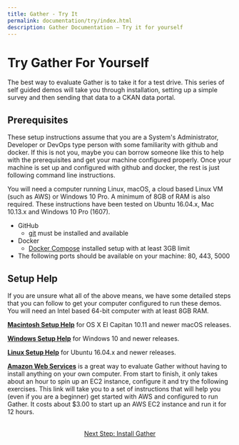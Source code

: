 ```yaml
---
title: Gather - Try It
permalink: documentation/try/index.html
description: Gather Documentation – Try it for yourself
---
```


# Try Gather For Yourself

The best way to evaluate Gather is to take it for a test drive.  This series of self guided demos will take you through installation, setting up a simple survey and then sending that data to a CKAN data portal.

## Prerequisites

These setup instructions assume that you are a System's Administrator, Developer or DevOps type person with some familiarity with github and docker.  If this is not you, maybe you can borrow someone like this to help with the prerequisites and get your machine configured properly.  Once your machine is set up and configured with github and docker, the rest is just following command line instructions.

You will need a computer running Linux, macOS, a cloud based Linux VM (such as AWS) or Windows 10 Pro.  A minimum of 8GB of RAM is also required.  These instructions have been tested on Ubuntu 16.04.x, Mac 10.13.x and Windows 10 Pro (1607).

- GitHub
  - [git](https://git-scm.com/) must be installed and available
- Docker
  - [Docker Compose](https://docs.docker.com/compose/) installed setup with at least 3GB limit
- The following ports should be available on your machine: 80, 443, 5000

## Setup Help

If you are unsure what all of the above means, we have some detailed steps that you can follow to get your computer configured to run these demos.  You will need an Intel based 64-bit computer with at least 8GB RAM.

**[Macintosh Setup Help](http://aether.ehealthafrica.org/documentation/try/setup-mac)** for OS X El Capitan 10.11 and newer macOS releases.

**[Windows Setup Help](http://aether.ehealthafrica.org/documentation/try/setup-windows)** for Windows 10 and newer releases.

**[Linux Setup Help](http://aether.ehealthafrica.org/documentation/try/setup-ubuntu)** for Ubuntu 16.04.x and newer releases.

**[Amazon Web Services](http://aether.ehealthafrica.org/documentation/try/setup-aws)** is a great way to evaluate Gather without having to install anything on your own computer.  From start to finish, it only takes about an hour to spin up an EC2 instance, configure it and try the following exercises.  This link will take you to a set of instructions that will help you (even if you are a beginner) get started with AWS and configured to run Gather.  It costs about $3.00 to start up an AWS EC2 instance and run it for 12 hours.

<div style="margin-top: 2rem; text-align: center">
<a href="install">Next Step: Install Gather</a>
</div>

